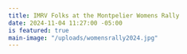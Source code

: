 ```yaml
---
title: IMRV Folks at the Montpelier Womens Rally
date: 2024-11-04 11:27:00 -05:00
is featured: true
main-image: "/uploads/womensrally2024.jpg"
---
```


